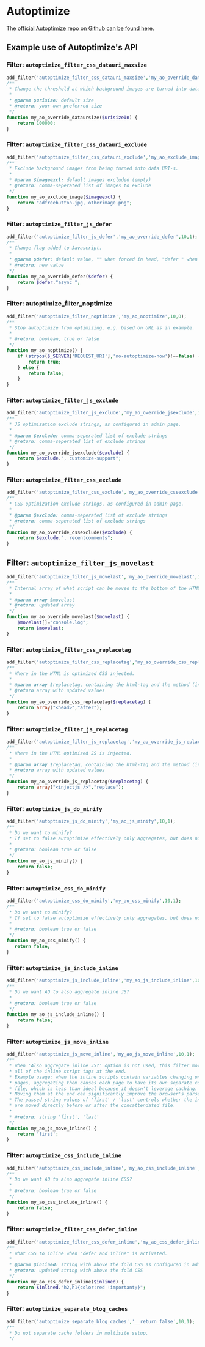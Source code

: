 Autoptimize
===========

The [official Autoptimize repo on Github can be found here](https://github.com/futtta/autoptimize/).

## Example use of Autoptimize's API

### Filter: `autoptimize_filter_css_datauri_maxsize`

```php
add_filter('autoptimize_filter_css_datauri_maxsize','my_ao_override_dataursize',10,1);
/**
 * Change the threshold at which background images are turned into data URI-s.
 *
 * @param $urisize: default size
 * @return: your own preferred size
 */
function my_ao_override_dataursize($urisizeIn) {
	return 100000;
}
```

### Filter: `autoptimize_filter_css_datauri_exclude`

```php
add_filter('autoptimize_filter_css_datauri_exclude','my_ao_exclude_image',10,1);
/**
 * Exclude background images from being turned into data URI-s.
 *
 * @param $imageexcl: default images excluded (empty)
 * @return: comma-seperated list of images to exclude
 */
function my_ao_exclude_image($imageexcl) {
	return "adfreebutton.jpg, otherimage.png";
}
```

### Filter: `autoptimize_filter_js_defer`

```php
add_filter('autoptimize_filter_js_defer','my_ao_override_defer',10,1);
/**
 * Change flag added to Javascript.
 *
 * @param $defer: default value, "" when forced in head, "defer " when not forced in head
 * @return: new value
 */
function my_ao_override_defer($defer) {
	return $defer."async ";
}
```

### Filter: autoptimize_filter_noptimize

```php
add_filter('autoptimize_filter_noptimize','my_ao_noptimize',10,0);
/**
 * Stop autoptimize from optimizing, e.g. based on URL as in example.
 *
 * @return: boolean, true or false
 */
function my_ao_noptimize() {
	if (strpos($_SERVER['REQUEST_URI'],'no-autoptimize-now')!==false) {
		return true;
	} else {
		return false;
	}
}
```

### Filter: `autoptimize_filter_js_exclude`

```php
add_filter('autoptimize_filter_js_exclude','my_ao_override_jsexclude',10,1);
/**
 * JS optimization exclude strings, as configured in admin page.
 *
 * @param $exclude: comma-seperated list of exclude strings
 * @return: comma-seperated list of exclude strings
 */
function my_ao_override_jsexclude($exclude) {
	return $exclude.", customize-support";
}
```

### Filter: `autoptimize_filter_css_exclude`

```php
add_filter('autoptimize_filter_css_exclude','my_ao_override_cssexclude',10,1);
/**
 * CSS optimization exclude strings, as configured in admin page.
 *
 * @param $exclude: comma-seperated list of exclude strings
 * @return: comma-seperated list of exclude strings
 */
function my_ao_override_cssexclude($exclude) {
	return $exclude.", recentcomments";
}
```

## Filter: `autoptimize_filter_js_movelast`

```php
add_filter('autoptimize_filter_js_movelast','my_ao_override_movelast',10,1);
/**
 * Internal array of what script can be moved to the bottom of the HTML.
 *
 * @param array $movelast
 * @return: updated array
 */
function my_ao_override_movelast($movelast) {
	$movelast[]="console.log";
	return $movelast;
}
```

### Filter: `autoptimize_filter_css_replacetag`

```php
add_filter('autoptimize_filter_css_replacetag','my_ao_override_css_replacetag',10,1);
/**
 * Where in the HTML is optimized CSS injected.
 *
 * @param array $replacetag, containing the html-tag and the method (inject "before", "after" or "replace")
 * @return array with updated values
 */
function my_ao_override_css_replacetag($replacetag) {
	return array("<head>","after");
}
```

### Filter: `autoptimize_filter_js_replacetag`

```php
add_filter('autoptimize_filter_js_replacetag','my_ao_override_js_replacetag',10,1);
/**
 * Where in the HTML optimized JS is injected.
 *
 * @param array $replacetag, containing the html-tag and the method (inject "before", "after" or "replace")
 * @return array with updated values
 */
function my_ao_override_js_replacetag($replacetag) {
    return array("<injectjs />","replace");
}
```

### Filter: `autoptimize_js_do_minify`

```php
add_filter('autoptimize_js_do_minify','my_ao_js_minify',10,1);
/**
 * Do we want to minify?
 * If set to false autoptimize effectively only aggregates, but does not minify.
 *
 * @return: boolean true or false
 */
function my_ao_js_minify() {
	return false;
}
```

### Filter: `autoptimize_css_do_minify`

```php
add_filter('autoptimize_css_do_minify','my_ao_css_minify',10,1);
/**
 * Do we want to minify?
 * If set to false autoptimize effectively only aggregates, but does not minify.
 *
 * @return: boolean true or false
 */
function my_ao_css_minify() {
   return false;
}
```

### Filter: `autoptimize_js_include_inline`

```php
add_filter('autoptimize_js_include_inline','my_ao_js_include_inline',10,1);
/**
 * Do we want AO to also aggregate inline JS?
 *
 * @return: boolean true or false
 */
function my_ao_js_include_inline() {
	return false;
}
```

### Filter: `autoptimize_js_move_inline`

```php
add_filter('autoptimize_js_move_inline','my_ao_js_move_inline',10,1);
/**
 * When 'Also aggregate inline JS?' option is not used, this filter moves
 * all of the inline script tags at the end.
 * Example usage: when the inline scripts contain variables changing on all
 * pages, aggregating them causes each page to have its own separate concattenated
 * file, which is less than ideal because it doesn't leverage caching.
 * Moving them at the end can significantly improve the browser's parser performance.
 * The passed string values of 'first' / 'last' controls whether the inline scripts 
 * are moved directly before or after the concattendated file.
 *
 * @return: string 'first', 'last'
 */
function my_ao_js_move_inline() {
	return 'first';
}
```

### Filter: `autoptimize_css_include_inline`

```php
add_filter('autoptimize_css_include_inline','my_ao_css_include_inline',10,1);
/**
 * Do we want AO to also aggregate inline CSS?
 *
 * @return: boolean true or false
 */
function my_ao_css_include_inline() {
    return false;
}
```

### Filter: `autoptimize_filter_css_defer_inline`

```php
add_filter('autoptimize_filter_css_defer_inline','my_ao_css_defer_inline',10,1);
/**
 * What CSS to inline when "defer and inline" is activated.
 *
 * @param $inlined: string with above the fold CSS as configured in admin
 * @return: updated string with above the fold CSS
 */
function my_ao_css_defer_inline($inlined) {
	return $inlined."h2,h1{color:red !important;}";
}
```

### Filter: `autoptimize_separate_blog_caches`

```php
add_filter('autoptimize_separate_blog_caches','__return_false',10,1);
/**
 * Do not separate cache folders in multisite setup.
 */
```
